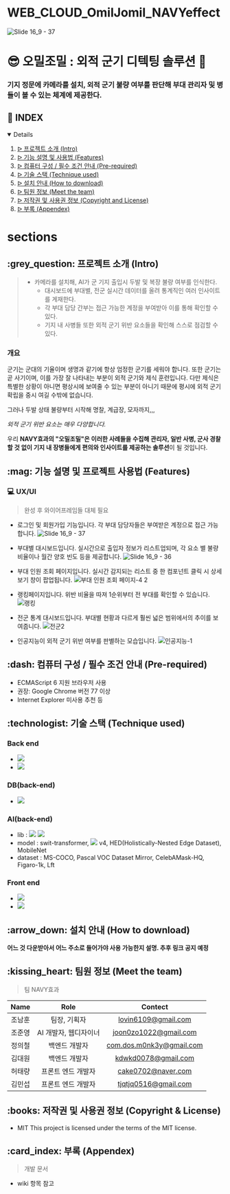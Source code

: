 # WEB_CLOUD_OmilJomil_NAVYeffect
![Slide 16_9 - 37](https://user-images.githubusercontent.com/59905641/193630489-e5327446-01fe-4ae2-9787-cbe77f0aeea1.png)
# :sunglasses: 오밀조밀 : 외적 군기 디텍팅 솔루션 :whale:

### 기지 정문에 카메라를 설치, 외적 군기 불량 여부를 판단해 부대 관리자 및 병들이 볼 수 있는 체계에 제공한다.


## :pencil: INDEX
<details open="open">
  <ol>
    <li><a href="#intro"> ᐅ 프로젝트 소개 (Intro)</a></li>
    <li><a href="#features"> ᐅ 기능 설명 및 사용법 (Features)</a></li>
    <li><a href="#pre-required"> ᐅ 컴퓨터 구성 / 필수 조건 안내 (Pre-required)</a></li>
    <li><a href="#technique"> ᐅ 기술 스택 (Technique used)</a></li>
    <li><a href="#install"> ᐅ 설치 안내 (How to download)</a></li>
    <li><a href="#team"> ᐅ 팀원 정보 (Meet the team)</a></li>
    <li><a href="#copyright"> ᐅ 저작권 및 사용권 정보 (Copyright and License)</a></li>
    <li><a href="#appendex"> ᐅ 부록 (Appendex)</a></li>
  </ol>
</details>

# sections

<h2 id="intro"> :grey_question: 프로젝트 소개 (Intro)</h2>

> + 카메라를 설치해, AI가 군 기지 출입시 두발 및 복장 불량 여부를 인식한다.
>    + 대시보드에 부대별, 전군 실시간 데이터를 올려 통계직인 여러 인사이트를 게재한다.
>    + 각 부대 담당 간부는 접근 가능한 계정을 부여받아 이를 통해 확인할 수 있다.
>    + 기지 내 사병들 또한 외적 군기 위반 요소들을 확인해 스스로 점검할 수 있다.

### 개요
군기는 군대의 기율이며 생명과 같기에 항상 엄정한 군기를 세워야 합니다. 또한 군기는 곧 사기이며, 이를 가장 잘 나타내는 부분이 외적 군기와 제식 훈련입니다. 다만 제식은 특별한 상황이 아니면 평상시에 보여줄 수 있는 부분이 아니기 때문에 평시에 외적 군기 확립을 중시 여길 수밖에 없습니다.

그러나 두발 상태 불량부터 시작해 명찰, 계급장, 모자까지,,, 

 *외적 군기 위반 요소는 매우 다양합니다.*

우리 **NAVY효과의 "오밀조밀"은 이러한 사례들을 수집해 관리자, 일반 사병, 군사 경찰 할 것 없이 기지 내 장병들에게 편의와 인사이트를 제공하는 솔루션**이 될 것입니다.

<h2 id="features"> :mag: 기능 설명 및 프로젝트 사용법 (Features)</h2>

### :computer: UX/UI
> 완성 후 와이어프레임들 대체 필요
 + 로그인 및 회원가입 기능입니다. 각 부대 담당자들은 부여받은 계정으로 접근 가능합니다.
 ![Slide 16_9 - 37](https://user-images.githubusercontent.com/59905641/193630489-e5327446-01fe-4ae2-9787-cbe77f0aeea1.png)
 
 + 부대별 대시보드입니다. 실시간으로 출입자 정보가 리스트업되며, 각 요소 별 불량 비율이나 월간 양호 빈도 등을 제공합니다.
 ![Slide 16_9 - 36](https://user-images.githubusercontent.com/59905641/193630811-aafc8f62-a53d-43d0-8bdd-55182489bd55.png)

 + 부대 인원 조회 페이지입니다. 실시간 감지되는 리스트 중 한 컴포넌트 클릭 시 상세보기 창이 팝업됩니다.
 ![부대 인원 조회 페이지-4 2](https://user-images.githubusercontent.com/59905641/193631247-77354eec-01c4-40cd-8a2f-5dd60f037057.png)
 
 + 랭킹페이지입니다. 위반 비율을 따져 1순위부터 전 부대를 확인할 수 있습니다.
 ![랭킹](https://user-images.githubusercontent.com/59905641/193633520-e8b3bd72-e596-4350-9a69-cf3c19700a74.png)

 + 전군 통계 대시보드입니다. 부대별 현황과 다르게 훨씬 넓은 범위에서의 추이를 보여줍니다.
 ![전군2](https://user-images.githubusercontent.com/59905641/193633758-4d7275df-f4eb-496c-a669-0d5487245661.png)
 
 + 인공지능이 외적 군기 위반 여부를 판별하는 모습입니다.
 ![인공지능-1](https://user-images.githubusercontent.com/59905641/193634048-a2baab28-9483-4dde-b421-dc74c0c96a04.png)


<h2 id="pre-required"> :dash: 컴퓨터 구성 / 필수 조건 안내 (Pre-required)</h2>

 + ECMAScript 6 지원 브라우저 사용
 + 권장: Google Chrome 버전 77 이상
 + Internet Explorer 미사용 추천 등

<h2 id="technique"> :technologist: 기술 스택 (Technique used)</h>

### Back end
 + <img src="https://img.shields.io/badge/Python-3776AB?style=for-the-badge&logo=Python&logoColor=white">
 + <img src="https://img.shields.io/badge/FastAPI-009688?style=for-the-badge&logo=FastAPI&logoColor=white">

### DB(back-end)
 + <img src="https://img.shields.io/badge/PostgreSQL-4169E1?style=for-the-badge&logo=PostgreSQL&logoColor=white">

### AI(back-end)
 + lib : <img src="https://img.shields.io/badge/TensolFlow-FF6F00?style=for-the-badge&logo=TensorFlow&logoColor=white"> <img src="https://img.shields.io/badge/OpenCV-5C3EE8?style=for-the-badge&logo=OpenCV&logoColor=white">
 + model : swit-transformer, <img src="https://img.shields.io/badge/YOLO-00FFFF?style=for-the-badge&logo=YOLO&logoColor=white"> v4, HED(Holistically-Nested Edge Dataset), MobileNet
 + dataset : MS-COCO, Pascal VOC Dataset Mirror, CelebAMask-HQ, Figaro-1k, Lft

### Front end
 + <img src="https://img.shields.io/badge/Vue.js-4FC08D?style=for-the-badge&logo=Vue.js&logoColor=white">
 + <img src="https://img.shields.io/badge/Node.js-339933?style=for-the-badge&logo=Node.js&logoColor=white">

<h2 id="install"> :arrow_down: 설치 안내 (How to download)</h2>

**어느 것 다운받아서 어느 주소로 들어가야 사용 가능한지 설명. 추후 링크 공지 예정**

<h2 id="team"> :kissing_heart: 팀원 정보 (Meet the team)</h2>

> 팀 NAVY효과

| Name | Role | Contect |   
|:---:|:---:|:---:| 
|조남훈| 팀장, 기획자 | lovin6109@gmail.com |   
|조준영| AI 개발자, 웹디자이너 | joon0zo1022@gmail.com |
|정의철| 백엔드 개발자 | com.dos.m0nk3y@gmail.com |
|김대원| 백엔드 개발자 | kdwkd0078@gmail.com |   
|허태량| 프론트 엔드 개발자 | cake0702@naver.com |   
|김민섭| 프론트 엔드 개발자 | tjqtjq0516@gmail.com |

<h2 id="copyright"> :books: 저작권 및 사용권 정보 (Copyright & License)</h2>

 + MIT
This project is licensed under the terms of the MIT license.


<h2 id="appendex"> :card_index: 부록 (Appendex)</h2>

> 개발 문서

+ wiki 항목 참고

